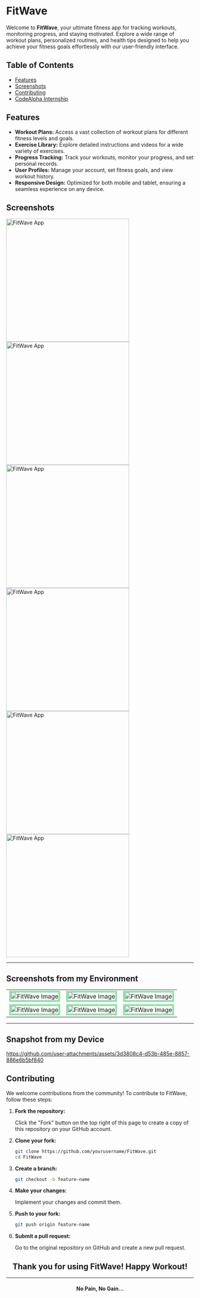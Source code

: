 # FitWave

Welcome to **FitWave**, your ultimate fitness app for tracking workouts, monitoring progress, and staying motivated. Explore a wide range of workout plans, personalized routines, and health tips designed to help you achieve your fitness goals effortlessly with our user-friendly interface.

## Table of Contents

- [Features](#features)
- [Screenshots](#screenshots)
- [Contributing](#contributing)
- [CodeAlpha Internship](#codealpha-app-development-internship)

## Features

- **Workout Plans:** Access a vast collection of workout plans for different fitness levels and goals.
- **Exercise Library:** Explore detailed instructions and videos for a wide variety of exercises.
- **Progress Tracking:** Track your workouts, monitor your progress, and set personal records.
- **User Profiles:** Manage your account, set fitness goals, and view workout history.
- **Responsive Design:** Optimized for both mobile and tablet, ensuring a seamless experience on any device.

## Screenshots

<img src="https://github.com/user-attachments/assets/b67a0fb9-e214-4cf8-b502-0a116f82ac72" alt="FitWave App" width="330"/>
<img src="https://github.com/user-attachments/assets/41afc4f6-7576-4650-b008-85b3ef2f51c5" alt="FitWave App" width="330"/>
<img src="https://github.com/user-attachments/assets/2ac39d82-c5cf-4b6b-a84b-6971ea80155d" alt="FitWave App" width="330"/>
<img src="https://github.com/user-attachments/assets/d2ffd7fa-5025-4b3b-9359-183c517959e0" alt="FitWave App" width="330"/>
<img src="https://github.com/user-attachments/assets/e891d67b-064e-4b42-bc3e-69b3aa9b0616" alt="FitWave App" width="330"/>
<img src="https://github.com/user-attachments/assets/bb1b2813-cdff-4d01-88ea-bf446dd5b56c" alt="FitWave App" width="330"/>

---
## Screenshots from my Environment

 <table align="center">
  <tr>
    <td><img src="https://github.com/user-attachments/assets/8064adf8-86f3-49d3-b1b5-8e29173a1b8a" alt="FitWave Image"  style="border: 5px solid #92E3A9;"/></td>
    <td><img src="https://github.com/user-attachments/assets/3216d1be-d1e3-4786-91a6-d72a1ef3427e" alt="FitWave Image"  style="border: 5px solid #92E3A9;"/></td>
    <td><img src="https://github.com/user-attachments/assets/df1939f6-1577-4684-bd4d-02d505d0a563" alt="FitWave Image"  style="border: 5px solid #92E3A9;"/></td>
  </tr>
  <tr>
    <td><img src="https://github.com/user-attachments/assets/2a64e2cc-b37e-487a-ae49-9c31799ae7ed" alt="FitWave Image"  style="border: 5px solid #92E3A9;"/></td>
    <td><img src="https://github.com/user-attachments/assets/8ba07e45-6ad6-467b-9011-8a6bff2353b2" alt="FitWave Image"  style="border: 5px solid #92E3A9;"/></td>
    <td><img src="https://github.com/user-attachments/assets/c16d7d36-58d8-4967-9aa7-67e13541d64d" alt="FitWave Image"  style="border: 5px solid #92E3A9;"/></td>
  </tr>
</table>

---
## Snapshot from my Device


https://github.com/user-attachments/assets/3d3808c4-d53b-485e-8857-886e6b5bf840



## Contributing

We welcome contributions from the community! To contribute to FitWave, follow these steps:

1. **Fork the repository:**

    Click the "Fork" button on the top right of this page to create a copy of this repository on your GitHub account.

2. **Clone your fork:**

    ```bash
    git clone https://github.com/yourusername/FitWave.git
    cd FitWave
    ```

3. **Create a branch:**

    ```bash
    git checkout -b feature-name
    ```

4. **Make your changes:**

    Implement your changes and commit them.

5. **Push to your fork:**

    ```bash
    git push origin feature-name
    ```

6. **Submit a pull request:**

    Go to the original repository on GitHub and create a new pull request.


<h2 align="center">Thank you for using FitWave! Happy Workout!</h2>

---

<h4 align="center">No Pain, No Gain...</h4>

